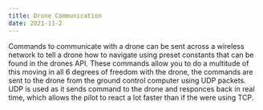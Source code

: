 ```yaml
---
title: Drone Communication
date: 2021-11-2
---
```

Commands to communicate with a drone can be sent across a wireless network to tell a drone how to navigate using preset constants that can be found in the drones
API. These commands allow you to do a multitude of this moving in all 6 degrees of freedom with the drone, the commands are sent to the drone from the ground 
control computer using UDP packets. UDP is used as it sends command to the drone and responces back in real time, which allows the pilot to react a lot faster than
if the were using TCP. 
